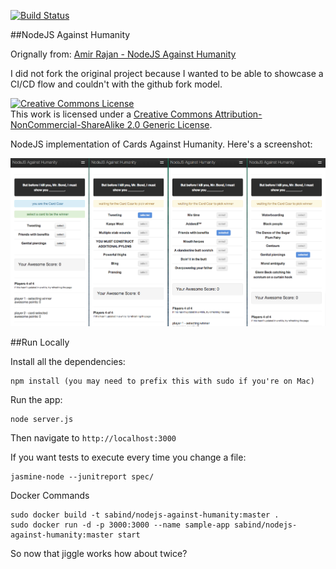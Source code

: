 [![Build Status](http://198.199.100.206:8080/buildStatus/icon?job=unit-tests)](http://198.199.100.206:8080/job/unit-tests/)

##NodeJS Against Humanity

Orignally from: <a href="https://github.com/amirrajan/nodejs-against-humanity">Amir Rajan - NodeJS Against Humanity</a>

I did not fork the original project because I wanted to be able to showcase a CI/CD flow and couldn't with the github fork model.

<a rel="license" href="http://creativecommons.org/licenses/by-nc-sa/2.0/"><img alt="Creative Commons License" style="border-width:0" src="http://i.creativecommons.org/l/by-nc-sa/2.0/88x31.png" /></a><br />This work is licensed under a <a rel="license" href="http://creativecommons.org/licenses/by-nc-sa/2.0/">Creative Commons Attribution-NonCommercial-ShareAlike 2.0 Generic License</a>.

NodeJS implementation of Cards Against Humanity. Here's a screenshot:

<img src="/nodejs-against-humanity.png" />

##Run Locally

Install all the dependencies:

    npm install (you may need to prefix this with sudo if you're on Mac)

Run the app:

    node server.js

Then navigate to `http://localhost:3000`

If you want tests to execute every time you change a file:

    jasmine-node --junitreport spec/
    
Docker Commands

    sudo docker build -t sabind/nodejs-against-humanity:master .
    sudo docker run -d -p 3000:3000 --name sample-app sabind/nodejs-against-humanity:master start

So now that jiggle works how about twice?